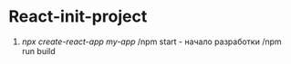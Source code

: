 # React-init-project
 1)  *npx create-react-app my-app*  /npm start - начало разработки  /npm run build
 
